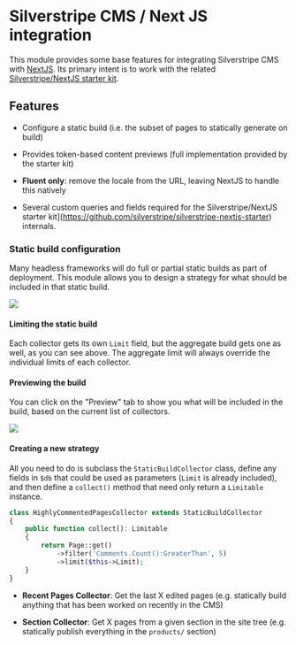 # Silverstripe CMS / Next JS integration

This module provides some base features for integrating Silverstripe CMS
with [NextJS](https://nextjs.org). Its primary intent is to work with 
the related [Silverstripe/NextJS starter kit](https://github.com/silverstripe/silverstripe-nextjs-starter).

## Features

* Configure a static build (i.e. the subset of pages to statically generate on build)

* Provides token-based content previews (full implementation provided
by the starter kit)

* **Fluent only**: remove the locale from the URL, leaving NextJS to handle
this natively

* Several custom queries and fields required for the Silverstripe/NextJS starter kit](https://github.com/silverstripe/silverstripe-nextjs-starter) internals.

### Static build configuration


Many headless frameworks will do full or partial static builds as part of deployment. This module allows you to design a strategy for what should be included in that static build.

<img src="https://raw.githubusercontent.com/silverstripe/silverstripe-nextjs/main/screeenshots/static_build.png" />


#### Limiting the static build

Each collector gets its own `Limit` field, but the aggregate build gets one as well, as you can see above. The aggregate limit will always override the individual limits of each collector.

#### Previewing the build

You can click on the "Preview" tab to show you what will be included in the build, based on the current list of collectors.

<img src="https://raw.githubusercontent.com/silverstripe/silverstripe-nextjs/main/screenshots/preview_build.png" />

#### Creating a new strategy

All you need to do is subclass the `StaticBuildCollector` class, define any fields in `$db` that could be used as parameters (`Limit` is already included), and then define a `collect()` method that need only return a `Limitable` instance.

```php
class HighlyCommentedPagesCollector extends StaticBuildCollector
{
    public function collect(): Limitable
    {
        return Page::get()
            ->filter('Comments.Count():GreaterThan', 5)
            ->limit($this->Limit);
    }
}
```

* **Recent Pages Collector**: Get the last X edited pages (e.g. statically build anything that has been worked on recently in the CMS)

* **Section Collector**: Get X pages from a given section in the site tree (e.g. statically publish everything in the `products/` section)
